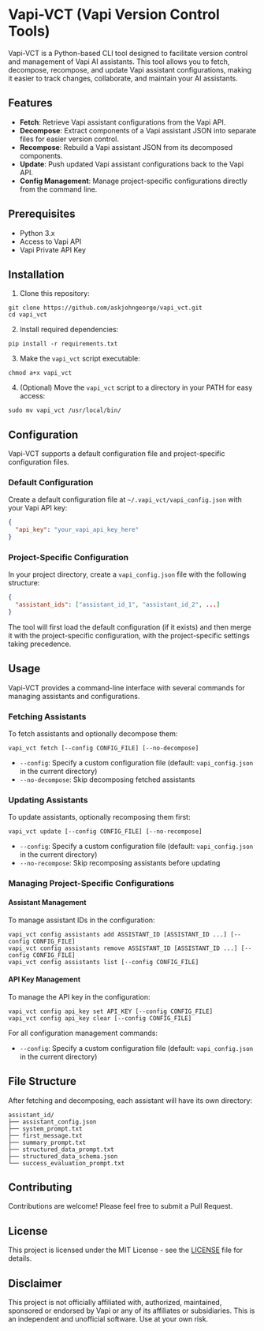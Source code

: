 # Vapi-VCT (Vapi Version Control Tools)

Vapi-VCT is a Python-based CLI tool designed to facilitate version control and management of Vapi AI assistants. This tool allows you to fetch, decompose, recompose, and update Vapi assistant configurations, making it easier to track changes, collaborate, and maintain your AI assistants.

## Features

- **Fetch**: Retrieve Vapi assistant configurations from the Vapi API.
- **Decompose**: Extract components of a Vapi assistant JSON into separate files for easier version control.
- **Recompose**: Rebuild a Vapi assistant JSON from its decomposed components.
- **Update**: Push updated Vapi assistant configurations back to the Vapi API.
- **Config Management**: Manage project-specific configurations directly from the command line.

## Prerequisites

- Python 3.x
- Access to Vapi API
- Vapi Private API Key

## Installation

1. Clone this repository:

```
git clone https://github.com/askjohngeorge/vapi_vct.git
cd vapi_vct
```

2. Install required dependencies:

```
pip install -r requirements.txt
```

3. Make the `vapi_vct` script executable:

```
chmod a+x vapi_vct
```

4. (Optional) Move the `vapi_vct` script to a directory in your PATH for easy access:

```
sudo mv vapi_vct /usr/local/bin/
```

## Configuration

Vapi-VCT supports a default configuration file and project-specific configuration files.

### Default Configuration

Create a default configuration file at `~/.vapi_vct/vapi_config.json` with your Vapi API key:

```json
{
  "api_key": "your_vapi_api_key_here"
}
```

### Project-Specific Configuration

In your project directory, create a `vapi_config.json` file with the following structure:

```json
{
  "assistant_ids": ["assistant_id_1", "assistant_id_2", ...]
}
```

The tool will first load the default configuration (if it exists) and then merge it with the project-specific configuration, with the project-specific settings taking precedence.

## Usage

Vapi-VCT provides a command-line interface with several commands for managing assistants and configurations.

### Fetching Assistants

To fetch assistants and optionally decompose them:

```
vapi_vct fetch [--config CONFIG_FILE] [--no-decompose]
```

- `--config`: Specify a custom configuration file (default: `vapi_config.json` in the current directory)
- `--no-decompose`: Skip decomposing fetched assistants

### Updating Assistants

To update assistants, optionally recomposing them first:

```
vapi_vct update [--config CONFIG_FILE] [--no-recompose]
```

- `--config`: Specify a custom configuration file (default: `vapi_config.json` in the current directory)
- `--no-recompose`: Skip recomposing assistants before updating

### Managing Project-Specific Configurations

#### Assistant Management

To manage assistant IDs in the configuration:

```
vapi_vct config assistants add ASSISTANT_ID [ASSISTANT_ID ...] [--config CONFIG_FILE]
vapi_vct config assistants remove ASSISTANT_ID [ASSISTANT_ID ...] [--config CONFIG_FILE]
vapi_vct config assistants list [--config CONFIG_FILE]
```

#### API Key Management

To manage the API key in the configuration:

```
vapi_vct config api_key set API_KEY [--config CONFIG_FILE]
vapi_vct config api_key clear [--config CONFIG_FILE]
```

For all configuration management commands:
- `--config`: Specify a custom configuration file (default: `vapi_config.json` in the current directory)

## File Structure

After fetching and decomposing, each assistant will have its own directory:

```
assistant_id/
├── assistant_config.json
├── system_prompt.txt
├── first_message.txt
├── summary_prompt.txt
├── structured_data_prompt.txt
├── structured_data_schema.json
└── success_evaluation_prompt.txt
```

## Contributing

Contributions are welcome! Please feel free to submit a Pull Request.

## License

This project is licensed under the MIT License - see the [LICENSE](LICENSE) file for details.

## Disclaimer

This project is not officially affiliated with, authorized, maintained, sponsored or endorsed by Vapi or any of its affiliates or subsidiaries. This is an independent and unofficial software. Use at your own risk.